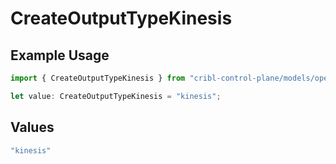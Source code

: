 # CreateOutputTypeKinesis

## Example Usage

```typescript
import { CreateOutputTypeKinesis } from "cribl-control-plane/models/operations";

let value: CreateOutputTypeKinesis = "kinesis";
```

## Values

```typescript
"kinesis"
```